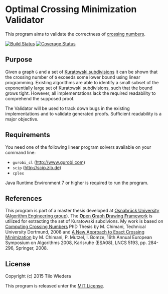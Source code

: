 # Optimal Crossing Minimization Validator

This program aims to validate the correctness of [crossing numbers](http://en.wikipedia.org/wiki/Crossing_number_(graph_theory)).

[![Build Status](https://travis-ci.org/TiloW/ocm-validator.svg?branch=master)](https://travis-ci.org/TiloW/ocm-validator) [![Coverage Status](https://coveralls.io/repos/TiloW/ocm-validator/badge.svg?branch=master)](https://coveralls.io/r/TiloW/ocm-validator?branch=master)

## Purpose
Given a graph `G` and a set of [Kuratowski subdivisions](http://en.wikipedia.org/wiki/Kuratowski%27s_theorem) it can be shown that the crossing number of `G` exceeds some lower bound using linear programming. Existing algorithms are able to identify a small subset of the exponentially large set of Kuratowski subdivisions, such that the bound grows tight. However, all implementations lack the required readability to comprehend the supposed proof.

The Validator will be used to track down bugs in the existing implementations and to validate generated proofs. Sufficient readability is a major objective.

## Requirements
You need one of the following linear program solvers available on your command line:
  * `gurobi_cl` (http://www.gurobi.com)
  * `scip` (http://scip.zib.de)
  * `cplex`

Java Runtime Environment 7 or higher is required to run the program.

## References
This program is part of a master thesis developed at [Osnabrück University](http://www.uni-osnabrueck.de/en/home.html) ([Algorithm Engineering group](http://www-lehre.informatik.uni-osnabrueck.de/theoinf/index/start)).
The [**O**pen **G**raph **D**rawing **F**ramework](http://ogdf.net) is utilized for extracting the set of Kuratowski subdivions.
My work is based on [Computing Crossing Numbers](http://www.ae.uni-jena.de/alenmedia/de/dokumente/ComputingCrossingNumbers_PhDthesis_Chimani_pdf.pdf) PhD Thesis by M. Chimani, Technical University Dortmund, 2008
and [A New Approach to Exact Crossing Minimization](http://ls11-www.cs.uni-dortmund.de/people/chimani/files/oocm-preprint.pdf) by M. Chimani, P. Mutzel, I. Bomze, 16th Annual European Symposium on Algorithms 2008, Karlsruhe (ESA08), LNCS 5193, pp. 284-296, Springer, 2008.

## License
Copyright (c) 2015 Tilo Wiedera

This program is released unter the [MIT License](https://github.com/TiloW/ocm-validator/blob/master/LICENSE.txt).
